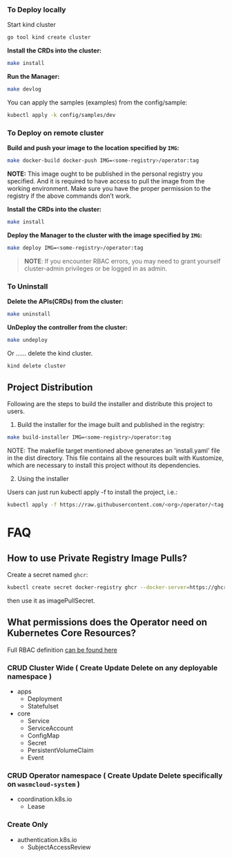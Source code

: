 ### To Deploy locally

Start kind cluster

```sh
go tool kind create cluster
```

**Install the CRDs into the cluster:**

```sh
make install
```

**Run the Manager:**

```sh
make devlog
```

You can apply the samples (examples) from the config/sample:

```sh
kubectl apply -k config/samples/dev
```

### To Deploy on remote cluster

**Build and push your image to the location specified by `IMG`:**

```sh
make docker-build docker-push IMG=<some-registry>/operator:tag
```

**NOTE:** This image ought to be published in the personal registry you specified.
And it is required to have access to pull the image from the working environment.
Make sure you have the proper permission to the registry if the above commands don’t work.

**Install the CRDs into the cluster:**

```sh
make install
```

**Deploy the Manager to the cluster with the image specified by `IMG`:**

```sh
make deploy IMG=<some-registry>/operator:tag
```

> **NOTE**: If you encounter RBAC errors, you may need to grant yourself cluster-admin
> privileges or be logged in as admin.

### To Uninstall

**Delete the APIs(CRDs) from the cluster:**

```sh
make uninstall
```

**UnDeploy the controller from the cluster:**

```sh
make undeploy
```

Or ...... delete the kind cluster.

```sh
kind delete cluster
```

## Project Distribution

Following are the steps to build the installer and distribute this project to users.

1. Build the installer for the image built and published in the registry:

```sh
make build-installer IMG=<some-registry>/operator:tag
```

NOTE: The makefile target mentioned above generates an 'install.yaml'
file in the dist directory. This file contains all the resources built
with Kustomize, which are necessary to install this project without
its dependencies.

2. Using the installer

Users can just run kubectl apply -f <URL for YAML BUNDLE> to install the project, i.e.:

```sh
kubectl apply -f https://raw.githubusercontent.com/<org>/operator/<tag or branch>/dist/install.yaml
```

# FAQ

## How to use Private Registry Image Pulls?

Create a secret named `ghcr`:

```sh
kubectl create secret docker-registry ghcr --docker-server=https://ghcr.io --docker-username=<your-user> --docker-password=<your-token> --docker-email=<your-email>
```

then use it as imagePullSecret.

## What permissions does the Operator need on Kubernetes Core Resources?

Full RBAC definition [can be found here](./config/rbac/role.yaml)

### CRUD Cluster Wide ( Create Update Delete on any deployable namespace )

- apps
  - Deployment
  - Statefulset
- core
  - Service
  - ServiceAccount
  - ConfigMap
  - Secret
  - PersistentVolumeClaim
  - Event

### CRUD Operator namespace ( Create Update Delete specifically on `wasmcloud-system` )

- coordination.k8s.io
  - Lease

### Create Only

- authentication.k8s.io
  - SubjectAccessReview
